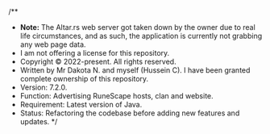 /**
 * __Note:__ The Altar.rs web server got taken down by the owner due to real life circumstances, and as such, the application is currently not grabbing any web page data.
 * I am not offering a license for this repository.
 * Copyright © 2022-present. All rights reserved.
 * Written by Mr Dakota N. and myself (Hussein C). I have been granted complete ownership of this repository.
 * Version: 7.2.0.
 * Function: Advertising RuneScape hosts, clan and website.
 * Requirement: Latest version of Java.
 * Status: Refactoring the codebase before adding new features and updates.
 */
